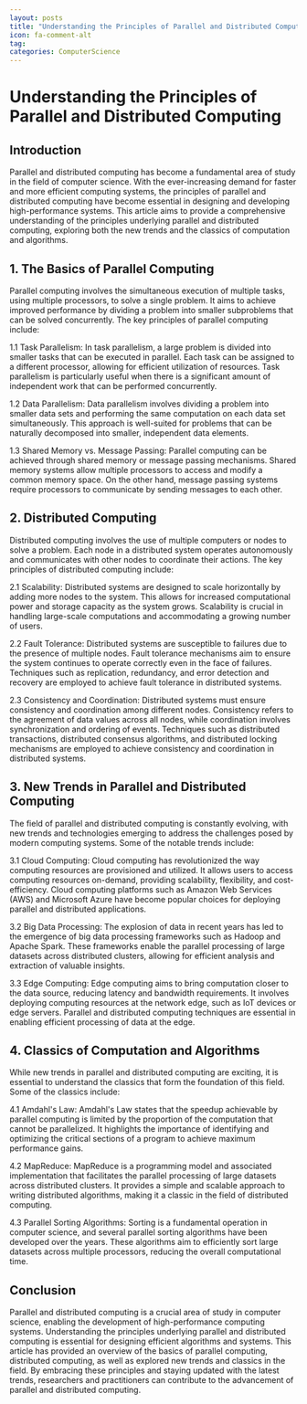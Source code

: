 ```yaml
---
layout: posts
title: "Understanding the Principles of Parallel and Distributed Computing"
icon: fa-comment-alt
tag:      
categories: ComputerScience
---
```



# Understanding the Principles of Parallel and Distributed Computing

## Introduction

Parallel and distributed computing has become a fundamental area of study in the field of computer science. With the ever-increasing demand for faster and more efficient computing systems, the principles of parallel and distributed computing have become essential in designing and developing high-performance systems. This article aims to provide a comprehensive understanding of the principles underlying parallel and distributed computing, exploring both the new trends and the classics of computation and algorithms.

## 1. The Basics of Parallel Computing

Parallel computing involves the simultaneous execution of multiple tasks, using multiple processors, to solve a single problem. It aims to achieve improved performance by dividing a problem into smaller subproblems that can be solved concurrently. The key principles of parallel computing include:

1.1 Task Parallelism: In task parallelism, a large problem is divided into smaller tasks that can be executed in parallel. Each task can be assigned to a different processor, allowing for efficient utilization of resources. Task parallelism is particularly useful when there is a significant amount of independent work that can be performed concurrently.

1.2 Data Parallelism: Data parallelism involves dividing a problem into smaller data sets and performing the same computation on each data set simultaneously. This approach is well-suited for problems that can be naturally decomposed into smaller, independent data elements.

1.3 Shared Memory vs. Message Passing: Parallel computing can be achieved through shared memory or message passing mechanisms. Shared memory systems allow multiple processors to access and modify a common memory space. On the other hand, message passing systems require processors to communicate by sending messages to each other.

## 2. Distributed Computing

Distributed computing involves the use of multiple computers or nodes to solve a problem. Each node in a distributed system operates autonomously and communicates with other nodes to coordinate their actions. The key principles of distributed computing include:

2.1 Scalability: Distributed systems are designed to scale horizontally by adding more nodes to the system. This allows for increased computational power and storage capacity as the system grows. Scalability is crucial in handling large-scale computations and accommodating a growing number of users.

2.2 Fault Tolerance: Distributed systems are susceptible to failures due to the presence of multiple nodes. Fault tolerance mechanisms aim to ensure the system continues to operate correctly even in the face of failures. Techniques such as replication, redundancy, and error detection and recovery are employed to achieve fault tolerance in distributed systems.

2.3 Consistency and Coordination: Distributed systems must ensure consistency and coordination among different nodes. Consistency refers to the agreement of data values across all nodes, while coordination involves synchronization and ordering of events. Techniques such as distributed transactions, distributed consensus algorithms, and distributed locking mechanisms are employed to achieve consistency and coordination in distributed systems.

## 3. New Trends in Parallel and Distributed Computing

The field of parallel and distributed computing is constantly evolving, with new trends and technologies emerging to address the challenges posed by modern computing systems. Some of the notable trends include:

3.1 Cloud Computing: Cloud computing has revolutionized the way computing resources are provisioned and utilized. It allows users to access computing resources on-demand, providing scalability, flexibility, and cost-efficiency. Cloud computing platforms such as Amazon Web Services (AWS) and Microsoft Azure have become popular choices for deploying parallel and distributed applications.

3.2 Big Data Processing: The explosion of data in recent years has led to the emergence of big data processing frameworks such as Hadoop and Apache Spark. These frameworks enable the parallel processing of large datasets across distributed clusters, allowing for efficient analysis and extraction of valuable insights.

3.3 Edge Computing: Edge computing aims to bring computation closer to the data source, reducing latency and bandwidth requirements. It involves deploying computing resources at the network edge, such as IoT devices or edge servers. Parallel and distributed computing techniques are essential in enabling efficient processing of data at the edge.

## 4. Classics of Computation and Algorithms

While new trends in parallel and distributed computing are exciting, it is essential to understand the classics that form the foundation of this field. Some of the classics include:

4.1 Amdahl's Law: Amdahl's Law states that the speedup achievable by parallel computing is limited by the proportion of the computation that cannot be parallelized. It highlights the importance of identifying and optimizing the critical sections of a program to achieve maximum performance gains.

4.2 MapReduce: MapReduce is a programming model and associated implementation that facilitates the parallel processing of large datasets across distributed clusters. It provides a simple and scalable approach to writing distributed algorithms, making it a classic in the field of distributed computing.

4.3 Parallel Sorting Algorithms: Sorting is a fundamental operation in computer science, and several parallel sorting algorithms have been developed over the years. These algorithms aim to efficiently sort large datasets across multiple processors, reducing the overall computational time.

## Conclusion

Parallel and distributed computing is a crucial area of study in computer science, enabling the development of high-performance computing systems. Understanding the principles underlying parallel and distributed computing is essential for designing efficient algorithms and systems. This article has provided an overview of the basics of parallel computing, distributed computing, as well as explored new trends and classics in the field. By embracing these principles and staying updated with the latest trends, researchers and practitioners can contribute to the advancement of parallel and distributed computing.